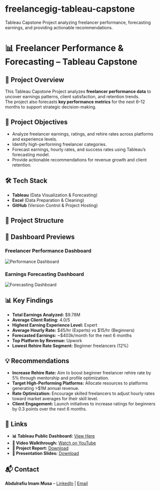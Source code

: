 # freelancegig-tableau-capstone
Tableau Capstone Project analyzing freelancer performance, forecasting earnings, and providing actionable recommendations.
# 📊 Freelancer Performance & Forecasting – Tableau Capstone

## 📌 Project Overview
This Tableau Capstone Project analyzes **freelancer performance data** to uncover earnings patterns, client satisfaction, and retention trends.  
The project also forecasts **key performance metrics** for the next 6–12 months to support strategic decision-making.

## 🎯 Project Objectives
- Analyze freelancer earnings, ratings, and rehire rates across platforms and experience levels.
- Identify high-performing freelancer categories.
- Forecast earnings, hourly rates, and success rates using Tableau’s forecasting model.
- Provide actionable recommendations for revenue growth and client retention.

## 🛠 Tech Stack
- **Tableau** (Data Visualization & Forecasting)
- **Excel** (Data Preparation & Cleaning)
- **GitHub** (Version Control & Project Hosting)

## 📂 Project Structure

## 📸 Dashboard Previews
### **Freelancer Performance Dashboard**
![Performance Dashboard](dashboards/performance_dashboard.png)

### **Earnings Forecasting Dashboard**
![Forecasting Dashboard](dashboards/forecasting_dashboard.png)

## 📊 Key Findings
- **Total Earnings Analyzed:** $9.78M
- **Average Client Rating:** 4.0/5
- **Highest Earning Experience Level:** Expert
- **Average Hourly Rate:** $45/hr (Experts) vs $15/hr (Beginners)
- **Forecasted Earnings:** ~$403k/month for the next 6 months
- **Top Platform by Revenue:** Upwork
- **Lowest Rehire Rate Segment:** Beginner freelancers (12%)

## 💡 Recommendations
- **Increase Rehire Rate:** Aim to boost beginner freelancer rehire rate by 5% through mentorship and profile optimization.
- **Target High-Performing Platforms:** Allocate resources to platforms generating >$1M annual revenue.
- **Rate Optimization:** Encourage skilled freelancers to adjust hourly rates toward market averages for their skill level.
- **Client Engagement:** Launch initiatives to increase ratings for beginners by 0.3 points over the next 6 months.

## 🔗 Links
- **📊 Tableau Public Dashboard:** [View Here](https://public.tableau.com/app/profile/abdulrafiu.imam.musa/viz/TableauCapstoneProject_17546975819320/PerformansceDashboard?publish=yes)
- **🎥 Video Walkthrough:** [Watch on YouTube](https://www.youtube.com/watch?v=ttQBElKuUZ4)
- **📄 Project Report:** [Download](docs/Freelancer_Performance_Report.docx)
- **📑 Presentation Slides:** [Download](presentation/FreelanceGig_Analytics_Capstone_Presentation_Final.pptx)

## 📬 Contact
**Abdulrafiu Imam Musa** – [LinkedIn](https://www.linkedin.com/in/abdulrafiu-musa-78574a66/?originalSubdomain=uk) | [Email](successundertakens@gmail.com)
